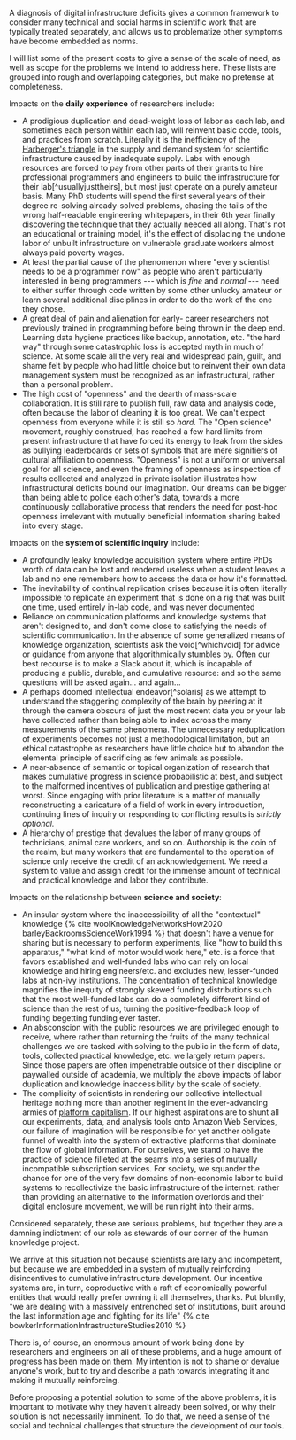 A diagnosis of digital infrastructure deficits gives a common framework to consider many technical and social harms in scientific work that are typically treated separately, and allows us to problematize other symptoms have become embedded as norms.

I will list some of the present costs to give a sense of the scale of need, as well as scope for the problems we intend to address here. These lists are grouped into rough and overlapping categories, but make no pretense at completeness.

Impacts on the **daily experience** of researchers include:

* A prodigious duplication and dead-weight loss of labor as each lab, and sometimes each person within each lab, will reinvent basic code, tools, and practices from scratch. Literally it is the inefficiency of the [Harberger's triangle](https://en.wikipedia.org/wiki/Deadweight_loss#Harberger's_triangle) in the supply and demand system for scientific infrastructure caused by inadequate supply. Labs with enough resources are forced to pay from other parts of their grants to hire professional programmers and engineers to build the infrastructure for their lab[^usuallyjusttheirs], but most just operate on a purely amateur basis. Many PhD students will spend the first several years of their degree re-solving already-solved problems, chasing the tails of the wrong half-readable engineering whitepapers, in their 6th year finally discovering the technique that they actually needed all along. That's not an educational or training model, it's the effect of displacing the undone labor of unbuilt infrastructure on vulnerable graduate workers almost always paid poverty wages.
* At least the partial cause of the phenomenon where "every scientist needs to be a programmer now" as people who aren't particularly interested in being programmers --- which is *fine* and *normal* --- need to either suffer through code written by some other unlucky amateur or learn several additional disciplines in order to do the work of the one they chose.
* A great deal of pain and alienation for early- career researchers not previously trained in programming before being thrown in the deep end. Learning data hygiene practices like backup, annotation, etc. "the hard way" through some catastrophic loss is accepted myth in much of science. At some scale all the very real and widespread pain, guilt, and shame felt by people who had little choice but to reinvent their own data management system must be recognized as an infrastructural, rather than a personal problem.
* The high cost of "openness" and the dearth of mass-scale collaboration. It is still rare to publish full, raw data and analysis code, often because the labor of cleaning it is too great. We can't expect openness from everyone while it is still so *hard.* The "Open science" movement, roughly construed, has reached a few hard limits from present infrastructure that have forced its energy to leak from the sides as bullying leaderboards or sets of symbols that are mere signifiers of cultural affiliation to openness. "Openness" is not a uniform or universal goal for all science, and even the framing of openness as inspection of results collected and analyzed in private isolation illustrates how infrastructural deficits bound our imagination. Our dreams can be bigger than being able to police each other's data, towards a more continuously collaborative process that renders the need for post-hoc openness irrelevant with mutually beneficial information sharing baked into every stage.

Impacts on the **system of scientific inquiry** include:

* A profoundly leaky knowledge acquisition system where entire PhDs worth of data can be lost and rendered useless when a student leaves a lab and no one remembers how to access the data or how it's formatted. 
* The inevitability of continual replication crises because it is often literally impossible to replicate an experiment that is done on a rig that was built one time, used entirely in-lab code, and was never documented
* Reliance on communication platforms and knowledge systems that aren't designed to, and don't come close to satisfying the needs of scientific communication. In the absence of some generalized means of knowledge organization, scientists ask the void[^whichvoid] for advice or guidance from anyone that algorithmically stumbles by. Often our best recourse is to make a Slack about it, which is incapable of producing a public, durable, and cumulative resource: and so the same questions will be asked again... and again...
* A perhaps doomed intellectual endeavor[^solaris] as we attempt to understand the staggering complexity of the brain by peering at it through the camera obscura of just the most recent data you or your lab have collected rather than being able to index across the many measurements of the same phenomena. The unnecessary reduplication of experiments becomes not just a methodological limitation, but an ethical catastrophe as researchers have little choice but to abandon the elemental principle of sacrificing as few animals as possible. 
* A near-absence of semantic or topical organization of research that makes cumulative progress in science probabilistic at best, and subject to the malformed incentives of publication and prestige gathering at worst. Since engaging with prior literature is a matter of manually reconstructing a caricature of a field of work in every introduction, continuing lines of inquiry or responding to conflicting results is *strictly optional.* 
* A hierarchy of prestige that devalues the labor of many groups of technicians, animal care workers, and so on. Authorship is the coin of the realm, but many workers that are fundamental to the operation of science only receive the credit of an acknowledgement. We need a system to value and assign credit for the immense amount of technical and practical knowledge and labor they contribute.

Impacts on the relationship between **science and society**:

* An insular system where the inaccessibility of all the "contextual" knowledge {% cite woolKnowledgeNetworksHow2020 barleyBackroomsScienceWork1994 %} that doesn't have a venue for sharing but is necessary to perform experiments, like "how to build this apparatus," "what kind of motor would work here," etc. is a force that favors established and well-funded labs who can rely on local knowledge and hiring engineers/etc. and excludes new, lesser-funded labs at non-ivy institutions. The concentration of technical knowledge magnifies the inequity of strongly skewed funding distributions such that the most well-funded labs can do a completely different kind of science than the rest of us, turning the positive-feedback loop of funding begetting funding ever faster.
* An absconscion with the public resources we are privileged enough to receive, where rather than returning the fruits of the many technical challenges we are tasked with solving to the public in the form of data, tools, collected practical knowledge, etc. we largely return papers. Since those papers are often impenetrable outside of their discipline or paywalled outside of academia, we multiply the above impacts of labor duplication and knowledge inaccessibility by the scale of society. 
* The complicity of scientists in rendering our collective intellectual heritage nothing more than another regiment in the ever-advancing armies of [platform capitalism](#platforms-industry-capture-and-the-profit-motive). If our highest aspirations are to shunt all our experiments, data, and analysis tools onto Amazon Web Services, our failure of imagination will be responsible for yet another obligate funnel of wealth into the system of extractive platforms that dominate the flow of global information. For ourselves, we stand to have the practice of science filleted at the seams into a series of mutually incompatible subscription services. For society, we squander the chance for one of the very few domains of non-economic labor to build systems to recollectivize the basic infrastructure of the internet: rather than providing an alternative to the information overlords and their digital enclosure movement, we will be run right into their arms.

Considered separately, these are serious problems, but together they are a damning indictment of our role as stewards of our corner of the human knowledge project. 

We arrive at this situation not because scientists are lazy and incompetent, but because we are embedded in a system of mutually reinforcing disincentives to cumulative infrastructure development. Our incentive systems are, in turn, coproductive with a raft of economically powerful entities that would really prefer owning it all themselves, thanks. Put bluntly, "we are dealing with a massively entrenched set of institutions, built around the last information age and fighting for its life" {% cite bowkerInformationInfrastructureStudies2010 %}

There is, of course, an enormous amount of work being done by researchers and engineers on all of these problems, and a huge amount of progress has been made on them. My intention is not to shame or devalue anyone's work, but to try and describe a path towards integrating it and making it mutually reinforcing.

Before proposing a potential solution to some of the above problems, it is important to motivate why they haven't already been solved, or why their solution is not necessarily imminent. To do that, we need a sense of the social and technical challenges that structure the development of our tools.
